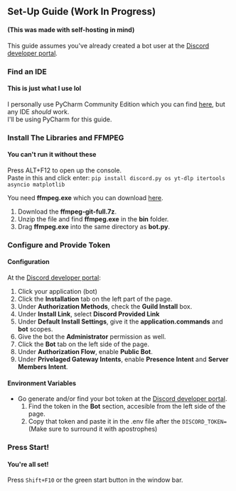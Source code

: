 ## Set-Up Guide (Work In Progress)
#### (This was made with self-hosting in mind)
This guide assumes you've already created a bot user at the [Discord developer portal](https://discord.com/developers/applications).

### Find an IDE
#### This is just what I use lol
I personally use PyCharm Community Edition which you can find [here](https://www.jetbrains.com/pycharm/download), but any IDE *should* work.  
I'll be using PyCharm for this guide.

### Install The Libraries and FFMPEG
#### You can't run it without these
Press ALT+F12 to open up the console.  
Paste in this and click enter:
``pip install discord.py os yt-dlp itertools asyncio matplotlib``  

You need **ffmpeg.exe** which you can download [here](https://www.gyan.dev/ffmpeg/builds/).  
1. Download the **ffmpeg-git-full.7z**.  
2. Unzip the file and find **ffmpeg.exe** in the **bin** folder.  
3. Drag **ffmpeg.exe** into the same directory as **bot.py**.  

### Configure and Provide Token
#### Configuration
At the [Discord developer portal](https://discord.com/developers/applications):  
1. Click your application (bot)  
2. Click the **Installation** tab on the left part of the page.  
3. Under **Authorization Methods**, check the **Guild Install** box.  
4. Under **Install Link**, select **Discord Provided Link**  
5. Under **Default Install Settings**, give it the **application.commands** and **bot** scopes.  
6. Give the bot the **Administrator** permission as well.  
7. Click the **Bot** tab on the left side of the page.  
8. Under **Authorization Flow**, enable **Public Bot**.  
9. Under **Privelaged Gateway Intents**, enable **Presence Intent** and **Server Members Intent**.
  
#### Environment Variables
* Go generate and/or find your bot token at the [Discord developer portal](https://discord.com/developers/applications).  
  1. Find the token in the **Bot** section, accesible from the left side of the page.  
  2. Copy that token and paste it in the .env file after the ``DISCORD_TOKEN=`` (Make sure to surround it with apostrophes)  

### Press Start!  
#### You're all set!  
Press ``Shift+F10`` or the green start button in the window bar.
